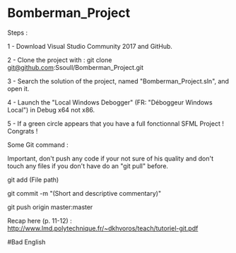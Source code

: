 # Bomberman_Project

Steps :

1 - Download Visual Studio Community 2017 and GitHub.

2 - Clone the project with : git clone git@github.com:Ssoull/Bomberman_Project.git

3 - Search the solution of the project, named "Bomberman_Project.sln", and open it.

4 - Launch the "Local Windows Debogger" (FR: "Déboggeur Windows Local") in Debug x64 not x86.

5 - If a green circle appears that you have a full fonctionnal SFML Project ! Congrats !


Some Git command :

Important, don't push any code if your not sure of his quality and don't touch any files if you don't have do an "git pull" before.

git add (File path)

git commit -m "(Short and descriptive commentary)"

git push origin master:master

Recap here (p. 11-12) : http://www.lmd.polytechnique.fr/~dkhvoros/teach/tutoriel-git.pdf 

#Bad English
